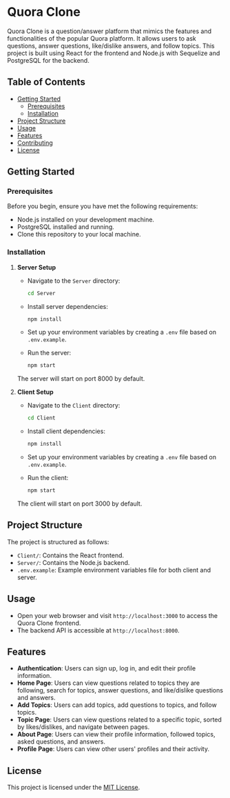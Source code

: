 # Quora Clone

Quora Clone is a question/answer platform that mimics the features and functionalities of the popular Quora platform. It allows users to ask questions, answer questions, like/dislike answers, and follow topics. This project is built using React for the frontend and Node.js with Sequelize and PostgreSQL for the backend.

## Table of Contents

- [Getting Started](#getting-started)
  - [Prerequisites](#prerequisites)
  - [Installation](#installation)
- [Project Structure](#project-structure)
- [Usage](#usage)
- [Features](#features)
- [Contributing](#contributing)
- [License](#license)

## Getting Started

### Prerequisites

Before you begin, ensure you have met the following requirements:

- Node.js installed on your development machine.
- PostgreSQL installed and running.
- Clone this repository to your local machine.

### Installation

1. **Server Setup**

   - Navigate to the `Server` directory:

     ```bash
     cd Server
     ```

   - Install server dependencies:

     ```bash
     npm install
     ```

   - Set up your environment variables by creating a `.env` file based on `.env.example`.

   - Run the server:

     ```bash
     npm start
     ```

   The server will start on port 8000 by default.

2. **Client Setup**

   - Navigate to the `Client` directory:

     ```bash
     cd Client
     ```

   - Install client dependencies:

     ```bash
     npm install
     ```

   - Set up your environment variables by creating a `.env` file based on `.env.example`.

   - Run the client:

     ```bash
     npm start
     ```

   The client will start on port 3000 by default.

## Project Structure

The project is structured as follows:

- `Client/`: Contains the React frontend.
- `Server/`: Contains the Node.js backend.
- `.env.example`: Example environment variables file for both client and server.

## Usage

- Open your web browser and visit `http://localhost:3000` to access the Quora Clone frontend.
- The backend API is accessible at `http://localhost:8000`.

## Features

- **Authentication**: Users can sign up, log in, and edit their profile information.
- **Home Page**: Users can view questions related to topics they are following, search for topics, answer questions, and like/dislike questions and answers.
- **Add Topics**: Users can add topics, add questions to topics, and follow topics.
- **Topic Page**: Users can view questions related to a specific topic, sorted by likes/dislikes, and navigate between pages.
- **About Page**: Users can view their profile information, followed topics, asked questions, and answers.
- **Profile Page**: Users can view other users' profiles and their activity.

## License

This project is licensed under the [MIT License](LICENSE).
